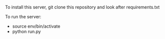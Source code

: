 To install this server, git clone this repository and look after requirements.txt

To run the server:

- source env/bin/activate
- python run.py
